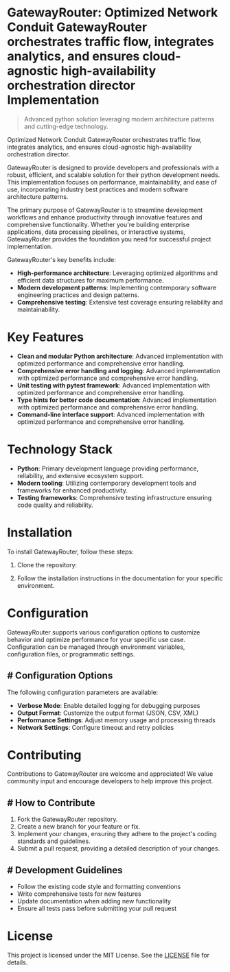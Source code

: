 <!-- fallback_GatewayRouter_20250804212942_53760 -->

# GatewayRouter: Optimized Network Conduit GatewayRouter orchestrates traffic flow, integrates analytics, and ensures cloud-agnostic high-availability orchestration director Implementation
> Advanced python solution leveraging modern architecture patterns and cutting-edge technology.

Optimized Network Conduit GatewayRouter orchestrates traffic flow, integrates analytics, and ensures cloud-agnostic high-availability orchestration director.

GatewayRouter is designed to provide developers and professionals with a robust, efficient, and scalable solution for their python development needs. This implementation focuses on performance, maintainability, and ease of use, incorporating industry best practices and modern software architecture patterns.

The primary purpose of GatewayRouter is to streamline development workflows and enhance productivity through innovative features and comprehensive functionality. Whether you're building enterprise applications, data processing pipelines, or interactive systems, GatewayRouter provides the foundation you need for successful project implementation.

GatewayRouter's key benefits include:

* **High-performance architecture**: Leveraging optimized algorithms and efficient data structures for maximum performance.
* **Modern development patterns**: Implementing contemporary software engineering practices and design patterns.
* **Comprehensive testing**: Extensive test coverage ensuring reliability and maintainability.

# Key Features

* **Clean and modular Python architecture**: Advanced implementation with optimized performance and comprehensive error handling.
* **Comprehensive error handling and logging**: Advanced implementation with optimized performance and comprehensive error handling.
* **Unit testing with pytest framework**: Advanced implementation with optimized performance and comprehensive error handling.
* **Type hints for better code documentation**: Advanced implementation with optimized performance and comprehensive error handling.
* **Command-line interface support**: Advanced implementation with optimized performance and comprehensive error handling.

# Technology Stack

* **Python**: Primary development language providing performance, reliability, and extensive ecosystem support.
* **Modern tooling**: Utilizing contemporary development tools and frameworks for enhanced productivity.
* **Testing frameworks**: Comprehensive testing infrastructure ensuring code quality and reliability.

# Installation

To install GatewayRouter, follow these steps:

1. Clone the repository:


2. Follow the installation instructions in the documentation for your specific environment.

# Configuration

GatewayRouter supports various configuration options to customize behavior and optimize performance for your specific use case. Configuration can be managed through environment variables, configuration files, or programmatic settings.

## # Configuration Options

The following configuration parameters are available:

* **Verbose Mode**: Enable detailed logging for debugging purposes
* **Output Format**: Customize the output format (JSON, CSV, XML)
* **Performance Settings**: Adjust memory usage and processing threads
* **Network Settings**: Configure timeout and retry policies

# Contributing

Contributions to GatewayRouter are welcome and appreciated! We value community input and encourage developers to help improve this project.

## # How to Contribute

1. Fork the GatewayRouter repository.
2. Create a new branch for your feature or fix.
3. Implement your changes, ensuring they adhere to the project's coding standards and guidelines.
4. Submit a pull request, providing a detailed description of your changes.

## # Development Guidelines

* Follow the existing code style and formatting conventions
* Write comprehensive tests for new features
* Update documentation when adding new functionality
* Ensure all tests pass before submitting your pull request

# License

This project is licensed under the MIT License. See the [LICENSE](https://github.com/coralnws/GatewayRouter/blob/main/LICENSE) file for details.
